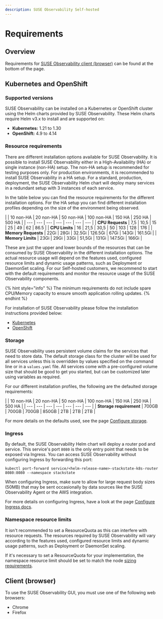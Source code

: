 ```yaml
---
description: SUSE Observability Self-hosted
---
```


# Requirements

## Overview

Requirements for [SUSE Observability client \(browser\)](#client-browser) can be found at the bottom of the page.

## Kubernetes and OpenShift

### Supported versions

SUSE Observability can be installed on a Kubernetes or OpenShift cluster using the Helm charts provided by SUSE Observability. These Helm charts require Helm v3.x to install and are supported on:
* **Kubernetes:** 1.21 to 1.30
* **OpenShift:** 4.9 to 4.14

### Resource requirements

There are different installation options available for SUSE Observability. It is possible to install SUSE Observability either in a High-Availability (HA) or single instance (non-HA) setup. The non-HA setup is recommended for testing purposes only. For production environments, it is recommended to install SUSE Observability in a HA setup. For a standard, production, deployment, the SUSE Observability Helm chart will deploy many services in a redundant setup with 3 instances of each service.

In the table below you can find the resource requirements for the different installation options. For the HA setup you can find different installation profiles depending on the size of the environment being observed.

| | 10 non-HA | 20 non-HA | 50 non-HA | 100 non-HA | 150 HA | 250 HA | 500 HA |
| --- | --- | --- | --- | --- | --- | --- |
| **CPU Requests** | 7,5 | 10,5 | 15 | 25 | 49 | 62 | 86.5 |
| **CPU Limits** | 16 | 21,5 | 30,5 | 50 | 103 | 128 | 176 |
| **Memory Requests** | 22Gi | 28Gi | 32.5Gi | 126.5Gi | 67Gi | 143Gi | 161.5Gi |
| **Memory Limits** | 23Gi | 29Gi | 33Gi | 51,5Gi | 131Gi | 147.5Gi | 166Gi |

These are just the upper and lower bounds of the resources that can be consumed by SUSE Observability in the different installation options. The actual resource usage will depend on the features used, configured resource limits and dynamic usage patterns, such as Deployment or DaemonSet scaling. For our Self-hosted customers, we recommend to start with the default requirements and monitor the resource usage of the SUSE Observability components.

{% hint style="info" %}
The minimum requirements do not include spare CPU/Memory capacity to ensure smooth application rolling updates.
{% endhint %}

For installation of SUSE Observability please follow the installation instructions provided below:
- [Kubernetes](/setup/install-stackstate/kubernetes_openshift/kubernetes_install.md)
- [OpenShift](/setup/install-stackstate/kubernetes_openshift/openshift_install.md)

### Storage

SUSE Observability uses persistent volume claims for the services that need to store data. The default storage class for the cluster will be used for all services unless this is overridden by values specified on the command line or in a `values.yaml` file. All services come with a pre-configured volume size that should be good to get you started, but can be customized later using variables as required.

For our different installation profiles, the following are the defaulted storage requirements:

| | 10 non-HA | 20 non-HA | 50 non-HA | 100 non-HA | 150 HA | 250 HA | 500 HA |
| --- | --- | --- | --- | --- | --- | --- |
| **Storage requirement** | 700GB | 700GB | 700GB | 850GB | 2TB | 2TB | 2TB |

For more details on the defaults used, see the page [Configure storage](/setup/install-stackstate/kubernetes_openshift/storage.md).

### Ingress

By default, the SUSE Observability Helm chart will deploy a router pod and service. This service's port `8080` is the only entry point that needs to be exposed via Ingress. You can access SUSE Observability without configuring Ingress by forwarding this port:

```text
kubectl port-forward service/<helm-release-name>-stackstate-k8s-router 8080:8080 --namespace stackstate
```

When configuring Ingress, make sure to allow for large request body sizes \(50MB\) that may be sent occasionally by data sources like the SUSE Observability Agent or the AWS integration.

For more details on configuring Ingress, have a look at the page [Configure Ingress docs](/setup/install-stackstate/kubernetes_openshift/ingress.md).

### Namespace resource limits

It isn't recommended to set a ResourceQuota as this can interfere with resource requests. The resources required by SUSE Observability will vary according to the features used, configured resource limits and dynamic usage patterns, such as Deployment or DaemonSet scaling.

If it's necessary to set a ResourceQuota for your implementation, the namespace resource limit should be set to match the node [sizing requirements](requirements.md#resource-requirements).

## Client \(browser\)

To use the SUSE Observability GUI, you must use one of the following web browsers:

* Chrome
* Firefox
